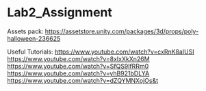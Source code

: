 # Lab2_Assignment
 
 Assets pack: https://assetstore.unity.com/packages/3d/props/poly-halloween-236625
 
Useful Tutorials:
https://www.youtube.com/watch?v=cxRnK8aIUSI
https://www.youtube.com/watch?v=8xIxXkXn26M
https://www.youtube.com/watch?v=SfQS9lfRRm0
https://www.youtube.com/watch?v=yhB921bDLYA
https://www.youtube.com/watch?v=dZQYMNXojOs&t
